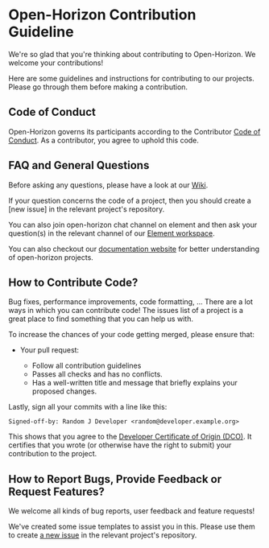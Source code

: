 # Open-Horizon Contribution Guideline

We're so glad that you're thinking about contributing to Open-Horizon. We welcome your contributions!

Here are some guidelines and instructions for contributing to our projects. Please go through them before making a contribution.

## Code of Conduct

Open-Horizon governs its participants according to the Contributor [Code of Conduct](https://lfprojects.org/policies/code-of-conduct/). As a contributor, you agree to uphold this code. 

## FAQ and General Questions

Before asking any questions, please have a look at our [Wiki](https://wiki.lfedge.org/display/OH/Project+Contributions). 

If your question concerns the code of a project, then you should create a [new issue] in the relevant project's repository.

You can also join open-horizon chat channel on element and then ask your question(s) in the relevant channel of our [Element workspace](https://chat.lfx.linuxfoundation.org/#/welcome).

You can also checkout our [documentation website](https://open-horizon.github.io/) for better understanding of open-horizon projects.

## How to Contribute Code?

Bug fixes, performance improvements, code formatting, ...
There are a lot ways in which you can contribute code!
The issues list of a project is a great place to find something that you can help us with.

To increase the chances of your code getting merged, please ensure that:
* Your pull request:

    * Follow all contribution guidelines
    * Passes all checks and has no conflicts.
    * Has a well-written title and message that briefly explains your proposed changes.

Lastly, sign all your commits with a line like this:

```
Signed-off-by: Random J Developer <random@developer.example.org>
```

This shows that you agree to the [Developer Certificate of Origin (DCO)](https://developercertificate.org/). It certifies that you wrote (or otherwise have the right to submit) your contribution to the project.

## How to Report Bugs, Provide Feedback or Request Features?

We welcome all kinds of bug reports, user feedback and feature requests!

We've created some issue templates to assist you in this. Please use them to create [a new issue](https://help.github.com/en/github/managing-your-work-on-github/creating-an-issue) in the relevant project's repository.
